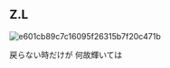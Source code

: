 ## Z.L
![e601cb89c7c16095f26315b7f20c471b](https://github.com/zlrkw11/zlrkw11/assets/64724157/47d1e52e-45d0-477e-b029-bd11fa6f984c)

戻らない時だけが 何故輝いては
<!--
**zlrkw11/zlrkw11** is a ✨ _special_ ✨ repository because its `README.md` (this file) appears on your GitHub profile.

Here are some ideas to get you started:

- 🔭 I’m currently working on ...
- 🌱 I’m currently learning ...
- 👯 I’m looking to collaborate on ...
- 🤔 I’m looking for help with ...
- 💬 Ask me about ...
- 📫 How to reach me: ...
- 😄 Pronouns: ...
- ⚡ Fun fact: ...
-->
